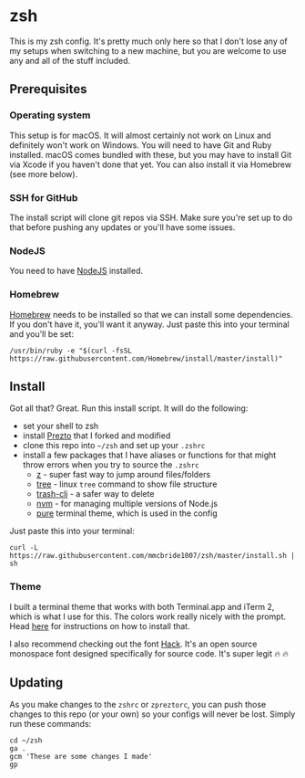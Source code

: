 # zsh

This is my zsh config. It's pretty much only here so that I don't lose any of my setups when switching to a new machine, but you are welcome to use any and all of the stuff included.


## Prerequisites

### Operating system

This setup is for macOS. It will almost certainly not work on Linux and definitely won't work on Windows. You will need to have Git and Ruby installed. macOS comes bundled with these, but you may have to install Git via Xcode if you haven't done that yet. You can also install it via Homebrew (see more below).

### SSH for GitHub

The install script will clone git repos via SSH. Make sure you're set up to do that before pushing any updates or you'll have some issues.

### NodeJS

You need to have [NodeJS](https://nodejs.org/en/download) installed.

### Homebrew

[Homebrew](http://brew.sh) needs to be installed so that we can install some dependencies. If you don't have it, you'll want it anyway. Just paste this into your terminal and you'll be set:

```
/usr/bin/ruby -e "$(curl -fsSL https://raw.githubusercontent.com/Homebrew/install/master/install)"
```


## Install

Got all that? Great. Run this install script. It will do the following:
- set your shell to zsh
- install [Prezto](https://github.com/sorin-ionescu/prezto) that I forked and modified
- clone this repo into  `~/zsh` and set up your `.zshrc`
- install a few packages that I have aliases or functions for that might throw errors when you try to source the `.zshrc`
  - [z](http://github.com/rupa/z) - super fast way to jump around files/folders
  - [tree](http://brewformulas.org/tree) - linux `tree` command to show file structure
  - [trash-cli](http://github.com/sindresorhus/trash-cli) - a safer way to delete
  - [nvm](https://github.com/creationix/nvm) - for managing multiple versions of Node.js
  - [pure](http://github.com/sindresorhus/pure) terminal theme, which is used in the config

Just paste this into your terminal:

```
curl -L https://raw.githubusercontent.com/mmcbride1007/zsh/master/install.sh | sh
```

### Theme

I built a terminal theme that works with both Terminal.app and iTerm 2, which is what I use for this. The colors work really nicely with the prompt. Head [here](http://github.com/mmcbride1007/electron-terminal-colors) for instructions on how to install that.

I also recommend checking out the font [Hack](http://sourcefoundry.org/hack/). It's an open source monospace font designed specifically for source code. It's super legit :fire: :fire:

## Updating

As you make changes to the `zshrc` or `zpreztorc`, you can push those changes to this repo (or your own) so your configs will never be lost. Simply run these commands:

```
cd ~/zsh
ga .
gcm 'These are some changes I made'
gp
```
